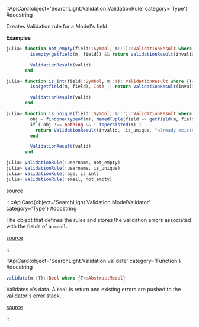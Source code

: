 


 

<UAlert title='Missing docstring for  `ValidationAbstractType`. '/>



 

<UAlert title='Missing docstring for  `ValidationResult`. '/>



 

<UAlert title='Missing docstring for  `ValidationError`. '/>


::ApiCard{object='SearchLight.Validation.ValidationRule' category='Type'}
#docstring



Creates Validation rule for a Model&#39;s field

**Examples**

```julia
julia> function not_empty(field::Symbol, m::T)::ValidationResult where {T<:AbstractModel}
         isempty(getfield(m, field)) && return ValidationResult(invalid, :not_empty, "should not be empty")

         ValidationResult(valid)
       end

julia> function is_int(field::Symbol, m::T)::ValidationResult where {T<:AbstractModel}
         isa(getfield(m, field), Int) || return ValidationResult(invalid, :is_int, "should be an int")

         ValidationResult(valid)
       end

julia> function is_unique(field::Symbol, m::T)::ValidationResult where {T<:AbstractModel}
         obj = findone(typeof(m); NamedTuple(field => getfield(m, field))... )
         if ( obj !== nothing && ! ispersisted(m) )
           return ValidationResult(invalid, :is_unique, "already exists")
         end

         ValidationResult(valid)
       end

julia> ValidationRule(:username, not_empty)
julia> ValidationRule(:username, is_unique)
julia> ValidationRule(:age, is_int)
julia> ValidationRule(:email, not_empty)
```



[source](https://github.com/GenieFramework/SearchLight.jl/blob/v2.11.1/src/Validation.jl#L53-L84)

::
::ApiCard{object='SearchLight.Validation.ModelValidator' category='Type'}
#docstring



The object that defines the rules and stores the validation errors associated with the fields of a `model`.


[source](https://github.com/GenieFramework/SearchLight.jl/blob/v2.11.1/src/Validation.jl#L95-L97)

::

 

<UAlert title='Missing docstring for  `validator`. '/>


::ApiCard{object='SearchLight.Validation.validate' category='Function'}
#docstring



```julia
validate(m::T)::Bool where {T<:AbstractModel}
```


Validates `m`&#39;s data. A `bool` is return and existing errors are pushed to the validator&#39;s error stack.


[source](https://github.com/GenieFramework/SearchLight.jl/blob/v2.11.1/src/Validation.jl#L117-L121)

::

 

<UAlert title='Missing docstring for  `haserrors`. '/>



 

<UAlert title='Missing docstring for  `haserrorsfor`. '/>



 

<UAlert title='Missing docstring for  `errorsfor`. '/>



 

<UAlert title='Missing docstring for  `errorsmessagesfor`. '/>



 

<UAlert title='Missing docstring for  `errors_to_string`. '/>


